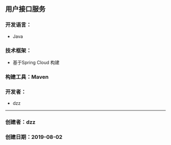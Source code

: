 ## 用户接口服务

### 开发语言：

* Java

### 技术框架：

* 基于Spring Cloud 构建

### 构建工具：Maven

### 开发者：

* dzz


---

### 创建者：dzz

### 创建日期：2019-08-02
